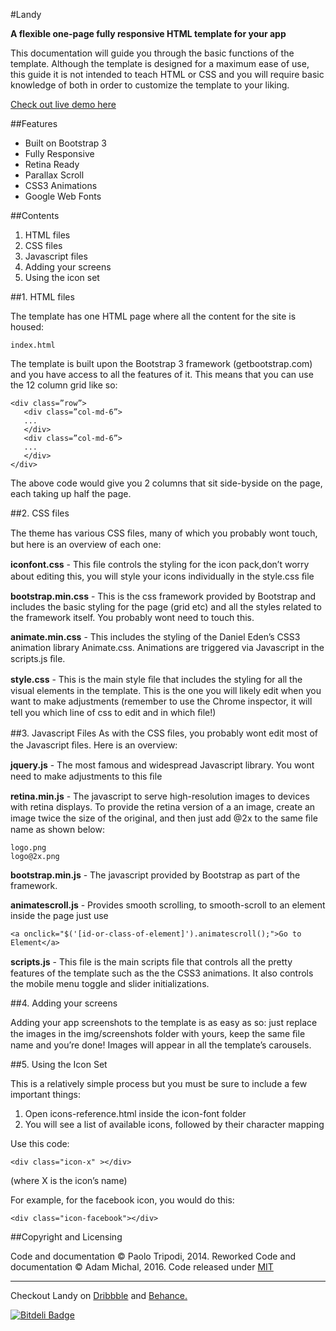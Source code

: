 #Landy

**A flexible one-page fully responsive HTML template for your app**

This documentation will guide you through the basic functions of the template. Although the template is designed for a maximum ease of use, this guide it is not intended to teach HTML or CSS and you will require basic knowledge of both in order to customize the template to your liking.

<a href="http://landy.paolotripodi.com" target="blank" alt="landy-demo">Check out live demo here</a>

##Features

- Built on Bootstrap 3
- Fully Responsive
- Retina Ready
- Parallax Scroll
- CSS3 Animations
- Google Web Fonts

##Contents
1. HTML files
2. CSS files
3. Javascript files
4. Adding your screens
5. Using the icon set

##1. HTML files

The template has one HTML page where all the content for the site is housed:

```
index.html
```
The template is built upon the Bootstrap 3 framework (getbootstrap.com) and you have access to all the features of it. This means that you can use the 12 column grid like so:

```
<div class=”row”>
   <div class=”col-md-6”>
   ...
   </div>
   <div class=”col-md-6”>
   ...
   </div> 
</div>
```

The above code would give you 2 columns that sit side-byside on the page, each taking up half the page.

##2. CSS files

The theme has various CSS ﬁles, many of which you probably wont touch, but here is an overview of each one:

**iconfont.css** - This ﬁle controls the styling for the icon pack,donʼt worry about editing this, you will style your icons individually in the style.css ﬁle

**bootstrap.min.css** - This is the css framework provided by Bootstrap and includes the basic styling for the page (grid etc) and all the styles related to the framework itself. You probably wont need to touch this.

**animate.min.css** - This includes the styling of the Daniel Edenʼs CSS3 
animation library Animate.css. Animations are triggered via Javascript in the 
scripts.js ﬁle.

**style.css** - This is the main style ﬁle that includes the styling for all the visual 
elements in the template. This is the one you will likely edit when you want to 
make adjustments (remember to use the Chrome inspector, it will tell you 
which line of css to edit and in which ﬁle!)

##3. Javascript Files
As with the CSS ﬁles, you probably wont edit most of the Javascript ﬁles. Here is an overview:

**jquery.js** - The most famous and widespread Javascript library. You wont need to make adjustments to this ﬁle

**retina.min.js** - The javascript to serve high-resolution images to devices with retina displays. To provide the retina version of a an image, create an image twice the size of the original, and then just add @2x to the same ﬁle name as shown below:

```
logo.png
logo@2x.png
```

**bootstrap.min.js** - The javascript provided by Bootstrap as part of the framework.

**animatescroll.js** - Provides smooth scrolling, to smooth-scroll to an element inside the page just use

```
<a onclick="$('[id-or-class-of-element]').animatescroll();">Go to Element</a>
```

**scripts.js** - This ﬁle is the main scripts ﬁle that controls all the pretty features of the template such as the the CSS3 animations. It also controls the mobile menu toggle and slider initializations.

##4. Adding your screens

Adding your app screenshots to the template is as easy as so: just replace the images in the img/screenshots folder with yours, keep the same ﬁle name and youʼre done! Images will appear in all the templateʼs carousels.

##5. Using the Icon Set

This is a relatively simple process but you must be sure to include a few important things:

1. Open icons-reference.html inside the icon-font folder
2. You will see a list of available icons, followed by their character mapping

Use this code:

```
<div class="icon-x" ></div>
```

(where X is the iconʼs name)

For example, for the facebook icon, you would do this:

```
<div class="icon-facebook"></div>
```
##Copyright and Licensing

Code and documentation © Paolo Tripodi, 2014. 
Reworked Code and documentation © Adam Michal, 2016.
Code released under <a href="https://github.com/IV-Elements-TV/4elementstv.vesperton.com/blob/master/LICENSE.md" alt="MIT Lincense">MIT</a>

<hr/>

Checkout Landy on <a href="http://drbl.in/kbfC" alt="Dribbble - Landy">Dribbble</a> and <a href="http://bit.ly/1nU1DLF" alt="Dribbble - Landy">Behance.</a>

[![Bitdeli Badge](https://d2weczhvl823v0.cloudfront.net/paolotripodi/landy-v1.0/trend.png)](https://bitdeli.com/free "Bitdeli Badge")
